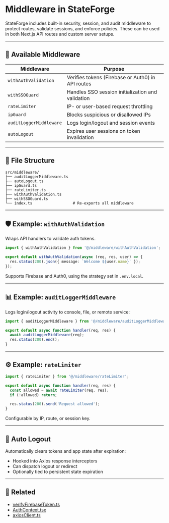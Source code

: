 
# Middleware in StateForge

StateForge includes built-in security, session, and audit middleware to protect routes, validate sessions, and enforce policies. These can be used in both Next.js API routes and custom server setups.

---

## 🔐 Available Middleware

| Middleware                 | Purpose                                                |
|----------------------------|--------------------------------------------------------|
| `withAuthValidation`       | Verifies tokens (Firebase or Auth0) in API routes     |
| `withSSOGuard`             | Handles SSO session initialization and validation     |
| `rateLimiter`              | IP- or user-based request throttling                  |
| `ipGuard`                  | Blocks suspicious or disallowed IPs                   |
| `auditLoggerMiddleware`    | Logs login/logout and session events                  |
| `autoLogout`               | Expires user sessions on token invalidation           |

---

## 📁 File Structure

```
src/middleware/
├── auditLoggerMiddleware.ts
├── autoLogout.ts
├── ipGuard.ts
├── rateLimiter.ts
├── withAuthValidation.ts
├── withSSOGuard.ts
└── index.ts                  # Re-exports all middleware
```

---

## 🛡 Example: `withAuthValidation`

Wraps API handlers to validate auth tokens.

```ts
import { withAuthValidation } from '@/middleware/withAuthValidation';

export default withAuthValidation(async (req, res, user) => {
  res.status(200).json({ message: `Welcome ${user.name}` });
});
```

Supports Firebase and Auth0, using the strategy set in `.env.local`.

---

## 📊 Example: `auditLoggerMiddleware`

Logs login/logout activity to console, file, or remote service:

```ts
import { auditLoggerMiddleware } from '@/middleware/auditLoggerMiddleware';

export default async function handler(req, res) {
  await auditLoggerMiddleware(req);
  res.status(200).end();
}
```

---

## ⚙️ Example: `rateLimiter`

```ts
import { rateLimiter } from '@/middleware/rateLimiter';

export default async function handler(req, res) {
  const allowed = await rateLimiter(req, res);
  if (!allowed) return;

  res.status(200).send('Request allowed');
}
```

Configurable by IP, route, or session key.

---

## 🔄 Auto Logout

Automatically clears tokens and app state after expiration:

- Hooked into Axios response interceptors
- Can dispatch logout or redirect
- Optionally tied to persistent state expiration

---

## 🔗 Related

- [verifyFirebaseToken.ts](../lib/verifyFirebaseToken.ts)
- [AuthContext.tsx](../context/auth/AuthContext.tsx)
- [axiosClient.ts](../lib/axiosClient.ts)
